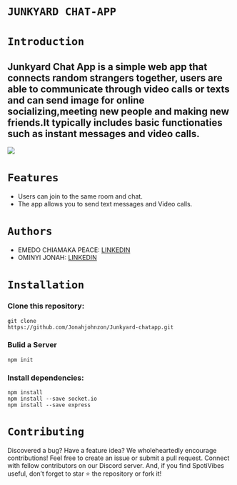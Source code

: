 # `JUNKYARD CHAT-APP`

# `Introduction`
## Junkyard Chat App is a simple web app that connects random strangers together, users are able to communicate through video calls or texts and can send image for online socializing,meeting new people and making new friends.It typically includes basic functionaties such as instant messages and video calls.
![](https://i.pinimg.com/474x/a0/5c/a5/a05ca5295d47bfbb767c26f048d94bb0.jpg)

# `Features`
- Users can join to the same room and chat.
- The app allows you to send text messages and Video calls.

# `Authors`

- EMEDO CHIAMAKA PEACE: [LINKEDIN](https://www.linkedin.com/in/chiamaka-emedo-205763251)
- OMINYI JONAH: [LINKEDIN](https://www.linkedin.com/in/jojome/)

# `Installation`
###  Clone this repository:

```
git clone
https://github.com/Jonahjohnzon/Junkyard-chatapp.git
```
###  Bulid a Server
```
npm init
```
### Install dependencies:
```
npm install
npm install --save socket.io
npm install --save express
```

#  `Contributing`
<p> Discovered a bug? Have a feature idea? We wholeheartedly encourage contributions! Feel free to create an issue or submit a pull request. Connect with fellow contributors on our Discord server. And, if you find SpotiVibes useful, don’t forget to star ⭐️ the repository or fork it!</p>
